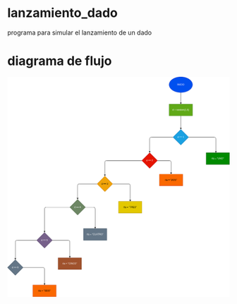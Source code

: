 # lanzamiento_dado
programa para simular el lanzamiento de un  dado 
# diagrama de flujo
![Diagrama de flujo](diagrama.png "diagrama de flujo" )
